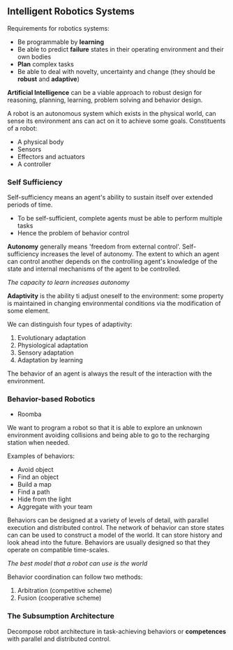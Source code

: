 ## Intelligent Robotics Systems

Requirements for robotics systems:

* Be programmable by **learning** 
* Be able to predict **failure** states in their operating environment and their own bodies 
* **Plan** complex tasks
* Be able to deal with novelty, uncertainty and change (they should be **robust** and **adaptive**)

**Artificial Intelligence** can be a viable approach to robust design for reasoning, planning, learning, problem solving and behavior design.

A robot is an autonomous system which exists in the physical world, can sense its environment ans can act on it to achieve some goals.
Constituents of a robot:

* A physical body
* Sensors
* Effectors and actuators
* A controller

### Self Sufficiency 

Self-sufficiency means an agent's ability to sustain itself over extended periods of time.

* To be self-sufficient, complete agents must be able to perform multiple tasks
* Hence the problem of behavior control

**Autonomy** generally means 'freedom from external control'. Self-sufficiency increases the level of autonomy.
The extent to which an agent can control another depends on the controlling agent's knowledge of the state and internal mechanisms of the agent to be controlled.

*The capacity to learn increases autonomy*

**Adaptivity** is the ability ti adjust oneself to the environment: some property is maintained in changing environmental conditions via the modification of some element.

We can distinguish four types of adaptivity:

1. Evolutionary adaptation
2. Physiological adaptation
3. Sensory adaptation
4. Adaptation by learning

The behavior of an agent is always the result of the interaction with the environment.

### Behavior-based Robotics

* Roomba 

We want to program a robot so that it is able to explore an unknown environment avoiding collisions and being able to go to the recharging station when needed.

Examples of behaviors:

*  Avoid object
* Find an object
* Build a map
* Find a path 
* Hide from the light
* Aggregate with your team

Behaviors can be designed at a variety of levels of detail, with parallel execution and distributed control.
The network of behavior can store states can can be used to construct a model of the world. It can store history and look ahead into the future.
Behaviors are usually designed so that they operate on compatible time-scales.

*The best model that a robot can use is the world*

Behavior coordination can follow two methods:

1. Arbitration (competitive scheme)
2. Fusion (cooperative scheme)

### The Subsumption Architecture

Decompose robot architecture in task-achieving behaviors or **competences** with parallel and distributed control.


